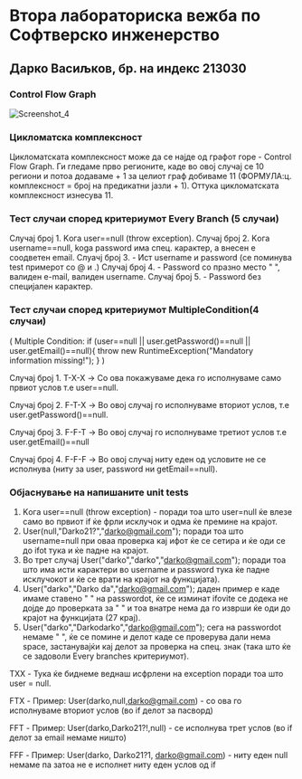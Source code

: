 # Втора лабораториска вежба по Софтверско инженерство

## Дарко Васиљков, бр. на индекс 213030

<h3> Control Flow Graph</h3>

![Screenshot_4](https://github.com/darkovasiljkov/SI_2023_lab2_213030/assets/93830641/3f78296b-f812-48df-9bbe-2633a2c5c1b5)


<h3>Цикломатска комплексност</h3>

Цикломатската комплексност може да се најде од графот горе - Control Flow Graph. Ги гледаме прво регионите, каде во овој случај се 10 региони и потоа додаваме + 1 за целиот граф добиваме 11 (ФОРМУЛА:ц. комплексност = број на предикатни јазли + 1). Оттука цикломатската комплексност изнесува 11. 

<h3> Тест случаи според критериумот Every Branch (5 случаи)</h3>
  
Случај број 1. Kога user==null (throw exception).
Случај број 2. Kога username==null, koga password има спец. карактер, а внесен е соодветен email.
Слуачј број 3. - Ист username и password (се поминува test примерот со @ и .)
Случај број 4. - Password со празно место " ", валиден e-mail, валиден username.
Случај број 5. - Password без специјален карактер.


<h3> Тест случаи според критериумот MultipleCondition(4 случаи) </h3>
  
( Multiple Condition: if (user==null || user.getPassword()==null || user.getEmail()==null){
 throw new RuntimeException("Mandatory information missing!"); } )
  
Случај број 1. T-X-X -> Со ова покажуваме дека го исполнуваме само првиот услов т.е user==null.

Случај број 2. F-T-X -> Во овој случај го исполнуваме вториот услов, т.е user.getPassword()==null.

Случај број 3. F-F-T -> Во овој случај го исполнуваме третиот услов т.е user.getEmail()==null 

Случај број 4. F-F-F -> Во овој случај ниту еден од условите не се исполнува (ниту за user, password ни getEmail==null).

  
 
<h3>Објаснување на напишаните unit tests</h3>
  
1. Kога user==null (throw exception) - поради тоа што user=null ќе влезе само во првиот if ќе фрли исклучок и одма ќе премине на крајот.
2. User(null,"Darko21?","darko@gmail.com"); поради тоа што username=null при оваа проверка кај ифот ќе се сетира и ќе оди се до ifot тука и ќе падне на крајот.
3. Во трет случај User("darko","darko","darko@gmail.com"); поради тоа што има исти карактери во username и password тука ќе падне исклучокот и ќе се врати на крајот на функцијата).
4. User("darko","Darko da","darko@gmail.com"); даден пример е каде имаме ставено " " на passwordot, ќе се изминат ifovite се додека не дојде до проверката за " " и тоа внатре нема да го изврши ќе оди до крајот на функцијата (27 крај).
5. User("darko","Darkodarko","darko@gmail.com"); сега на passwordot немаме " ", ќе се помине и делот каде се проверува дали нема space, застанувајќи кај делот за проверка на спец. знак (така што ќе се задоволи Every branches критериумот).

  
TXX - Тука ќе биднеме веднаш исфрлени на exception поради тоа што user = null.

FTX - Пример: User(darko,null,darko@gmail.com) - со ова го исполнуваме вториот услов (во if делот за пасворд)

FFT - Пример: User(darko,Darko21?!,null) - се исполнува трет услов (во if делот за email немаме ништо)

FFF - Пример: User(darko, Darko21?1, darko@gmail.com) - ниту еден null немаме па затоа не е исполнет ниту еден услов од if

  
  
  
  
